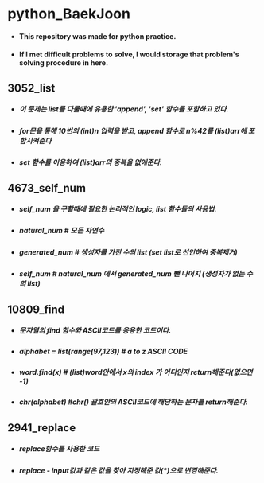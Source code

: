 # python_BaekJoon
  - #### This repository was made for python practice.
  - #### If I met difficult problems to solve, I would storage that problem's solving procedure in here.

## 3052_list
  - ##### 이 문제는 list를 다룰때에 유용한 'append', 'set' 함수를 포함하고 있다.
  - ##### for문을 통해 10번의 (int)n 입력을 받고, append 함수로 n%42를 (list)arr에 포함시켜준다
  - ##### set 함수를 이용하여 (list)arr의 중복을 없애준다.

## 4673_self_num
  - ##### self_num 을 구할때에 필요한 논리적인 logic, list 함수들의 사용법.
  - ##### natural_num # 모든 자연수
  - ##### generated_num # 생성자를 가진 수의 list (set list로 선언하여 중복제거)
  - ##### self_num # natural_num 에서 generated_num 뺀 나머지 (생성자가 없는 수의 list)

## 10809_find
  - ##### 문자열의 find 함수와 ASCII코드를 응용한 코드이다.
  - ##### alphabet = list(range(97,123))  # a to z ASCII CODE
  - ##### word.find(x) # (list)word안에서 x의 index 가 어디인지 return해준다(없으면 -1)
  - ##### chr(alphabet) #chr() 괄호안의 ASCII코드에 해당하는 문자를 return해준다.

## 2941_replace
  - ##### replace함수를 사용한 코드
  - ##### replace - input값과 같은 값을 찾아 지정해준 값(*)으로 변경해준다.

